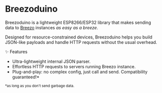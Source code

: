 # Breezoduino

Breezoduino is a lightweight ESP8266/ESP32 library that makes sending data to [Breezo](https://github.com/daringcuteseal/breezo) instances _as easy as a breeze_.

Designed for resource-constrained devices, Breezoduino helps you build JSON-like payloads and handle HTTP requests without the usual overhead.

✨ Features
* Ultra-lightweight internal JSON parser.
* Effortless HTTP requests to servers running Breezo instance.
* Plug-and-play: no complex config, just call and send. Compatibility guaranteed!*

<small>*as long as you don't send garbage data.</small>
